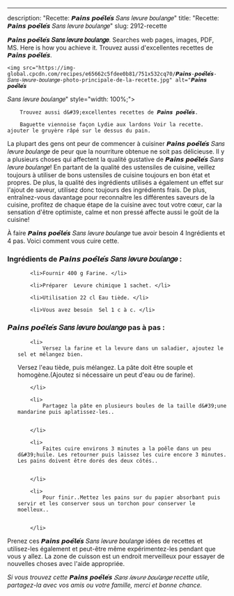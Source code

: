 ---
description: "Recette: 𝙋𝙖𝙞𝙣𝙨 𝙥𝙤𝙚̂𝙡𝙚́𝙨 𝑆𝑎𝑛𝑠 𝑙𝑒𝑣𝑢𝑟𝑒 𝑏𝑜𝑢𝑙𝑎𝑛𝑔𝑒"
title: "Recette: 𝙋𝙖𝙞𝙣𝙨 𝙥𝙤𝙚̂𝙡𝙚́𝙨 𝑆𝑎𝑛𝑠 𝑙𝑒𝑣𝑢𝑟𝑒 𝑏𝑜𝑢𝑙𝑎𝑛𝑔𝑒"
slug: 2912-recette

<p>
	<strong>𝙋𝙖𝙞𝙣𝙨 𝙥𝙤𝙚̂𝙡𝙚́𝙨
𝑆𝑎𝑛𝑠 𝑙𝑒𝑣𝑢𝑟𝑒 𝑏𝑜𝑢𝑙𝑎𝑛𝑔𝑒</strong>. 
	Searches web pages, images, PDF, MS. Here is how you achieve it. Trouvez aussi d&#39;excellentes recettes de 𝙋𝙖𝙞𝙣𝙨 𝙥𝙤𝙚̂𝙡𝙚́𝙨.
</p>
<p>
	
	<img src="https://img-global.cpcdn.com/recipes/e65662c5fdee0b81/751x532cq70/𝙋𝙖𝙞𝙣𝙨-𝙥𝙤𝙚̂𝙡𝙚́𝙨-𝑆𝑎𝑛𝑠-𝑙𝑒𝑣𝑢𝑟𝑒-𝑏𝑜𝑢𝑙𝑎𝑛𝑔𝑒-photo-principale-de-la-recette.jpg" alt="𝙋𝙖𝙞𝙣𝙨 𝙥𝙤𝙚̂𝙡𝙚́𝙨
𝑆𝑎𝑛𝑠 𝑙𝑒𝑣𝑢𝑟𝑒 𝑏𝑜𝑢𝑙𝑎𝑛𝑔𝑒" style="width: 100%;">
	
	
		Trouvez aussi d&#39;excellentes recettes de 𝙋𝙖𝙞𝙣𝙨 𝙥𝙤𝙚̂𝙡𝙚́𝙨.
	
		Baguette viennoise façon Lydie aux lardons Voir la recette. ajouter le gruyère râpé sur le dessus du pain.
	
</p>

La plupart des gens ont peur de commencer à cuisiner 𝙋𝙖𝙞𝙣𝙨 𝙥𝙤𝙚̂𝙡𝙚́𝙨
𝑆𝑎𝑛𝑠 𝑙𝑒𝑣𝑢𝑟𝑒 𝑏𝑜𝑢𝑙𝑎𝑛𝑔𝑒 de peur que la nourriture obtenue ne soit pas délicieuse. Il y a plusieurs choses qui affectent la qualité gustative de 𝙋𝙖𝙞𝙣𝙨 𝙥𝙤𝙚̂𝙡𝙚́𝙨
𝑆𝑎𝑛𝑠 𝑙𝑒𝑣𝑢𝑟𝑒 𝑏𝑜𝑢𝑙𝑎𝑛𝑔𝑒! En partant de la qualité des ustensiles de cuisine, veillez toujours à utiliser de bons ustensiles de cuisine toujours en bon état et propres. De plus, la qualité des ingrédients utilisés a également un effet sur l'ajout de saveur, utilisez donc toujours des ingrédients frais. De plus, entraînez-vous davantage pour reconnaître les différentes saveurs de la cuisine, profitez de chaque étape de la cuisine avec tout votre cœur, car la sensation d'être optimiste, calme et non pressé affecte aussi le goût de la cuisine!

<!--inarticleads1-->

À faire 𝙋𝙖𝙞𝙣𝙨 𝙥𝙤𝙚̂𝙡𝙚́𝙨
𝑆𝑎𝑛𝑠 𝑙𝑒𝑣𝑢𝑟𝑒 𝑏𝑜𝑢𝑙𝑎𝑛𝑔𝑒 tue avoir besoin 4 Ingrédients et 4 pas. Voici comment vous cuire cette.

<h3>Ingrédients de 𝙋𝙖𝙞𝙣𝙨 𝙥𝙤𝙚̂𝙡𝙚́𝙨
𝑆𝑎𝑛𝑠 𝑙𝑒𝑣𝑢𝑟𝑒 𝑏𝑜𝑢𝑙𝑎𝑛𝑔𝑒 :</h3>

<ol>
	
		<li>Fournir 400 g Farine. </li>
	
		<li>Préparer  Levure chimique 1 sachet. </li>
	
		<li>Utilisation 22 cl Eau tiède. </li>
	
		<li>Vous avez besoin  Sel 1 c à c. </li>
	
</ol>



<!--inarticleads2-->

<h3>𝙋𝙖𝙞𝙣𝙨 𝙥𝙤𝙚̂𝙡𝙚́𝙨
𝑆𝑎𝑛𝑠 𝑙𝑒𝑣𝑢𝑟𝑒 𝑏𝑜𝑢𝑙𝑎𝑛𝑔𝑒 pas à pas :</h3>

<ol>
	
		<li>
			Versez la farine et la levure dans un saladier, ajoutez le sel et mélangez bien.
Versez l&#39;eau tiède, puis mélangez. La pâte doit être souple et homogène.(Ajoutez si nécessaire un peut d&#39;eau ou de farine).
			
			
		</li>
	
		<li>
			Partagez la pâte en plusieurs boules de la taille d&#39;une mandarine puis aplatissez-les..
			
			
		</li>
	
		<li>
			Faites cuire environs 3 minutes a la poêle dans un peu d&#39;huile. Les retourner puis laissez les cuire encore 3 minutes. Les pains doivent être dorés des deux côtés..
			
			
		</li>
	
		<li>
			Pour finir..Mettez les pains sur du papier absorbant puis servir et les conserver sous un torchon pour conserver le moelleux..
			
			
		</li>
	
</ol>



<!--inarticleads1-->

<p>
Prenez ces 𝙋𝙖𝙞𝙣𝙨 𝙥𝙤𝙚̂𝙡𝙚́𝙨
𝑆𝑎𝑛𝑠 𝑙𝑒𝑣𝑢𝑟𝑒 𝑏𝑜𝑢𝑙𝑎𝑛𝑔𝑒 idées de recettes et utilisez-les également et peut-être même expérimentez-les pendant que vous y allez. La zone de cuisson est un endroit merveilleux pour essayer de nouvelles choses avec l'aide appropriée.
</p>

<p>
<i>Si vous trouvez cette 𝙋𝙖𝙞𝙣𝙨 𝙥𝙤𝙚̂𝙡𝙚́𝙨
𝑆𝑎𝑛𝑠 𝑙𝑒𝑣𝑢𝑟𝑒 𝑏𝑜𝑢𝑙𝑎𝑛𝑔𝑒 recette utile, partagez-la avec vos amis ou votre famille, merci et bonne chance.</i>
</p>
